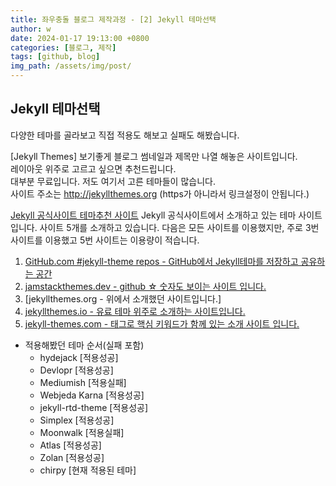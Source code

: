 ```yaml
---
title: 좌우충돌 블로그 제작과정 - [2] Jekyll 테마선택
author: w
date: 2024-01-17 19:13:00 +0800
categories: [블로그, 제작]
tags: [github, blog]
img_path: /assets/img/post/
---
```


## Jekyll 테마선택

다양한 테마를 골라보고 직접 적용도 해보고 실패도 해봤습니다.

[Jekyll Themes]
보기좋게 블로그 썸네일과 제목만 나열 해놓은 사이트입니다.<br>
레이아웃 위주로 고르고 싶으면 추천드립니다.<br>
대부분 무료입니다. 저도 여기서 고른 테마들이 많습니다.<br>
사이트 주소는 http://jekyllthemes.org (https가 아니라서 링크설정이 안됩니다.)

[Jekyll 공식사이트 테마추천 사이트](https://jekyllrb.com/docs/themes/)
Jekyll 공식사이트에서 소개하고 있는 테마 사이트 입니다.
사이트 5개를 소개하고 있습니다.
다음은 모든 사이트를 이용했지만, 주로 3번 사이트를 이용했고 5번 사이트는 이용량이 적습니다.

1. [GitHub.com #jekyll-theme repos - GitHub에서 Jekyll테마를 저장하고 공유하는 공간](https://github.com/topics/jekyll-theme)
2. [jamstackthemes.dev - github ☆ 숫자도 보이는 사이트 입니다.](https://jamstackthemes.dev/ssg/jekyll/)
3. [jekyllthemes.org - 위에서 소개했던 사이트입니다.]
4. [jekyllthemes.io - 유료 테마 위주로 소개하는 사이트입니다.](https://jekyllthemes.io/)
5. [jekyll-themes.com - 태그로 핵심 키워드가 함께 있는 소개 사이트 입니다.](https://jekyll-themes.com/)

- 적용해봤던 테마 순서(실패 포함)
  - hydejack [적용성공]
  - Devlopr [적용성공]
  - Mediumish [적용실패]
  - Webjeda Karna [적용성공]
  - jekyll-rtd-theme [적용성공]
  - Simplex [적용성공]
  - Moonwalk [적용실패]
  - Atlas [적용성공]
  - Zolan [적용성공]
  - chirpy [현재 적용된 테마]
